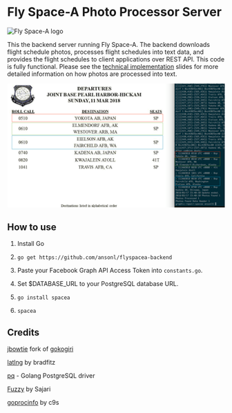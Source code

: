 Fly Space-A Photo Processor Server
===================

![Fly Space-A logo](https://avatars1.githubusercontent.com/u/38817545?s=200&v=4)

This the backend server running Fly Space-A. The backend downloads flight schedule photos, processes flight schedules into text data, and provides the flight schedules to client applications over REST API. This code is fully functional. Please see the [technical implementation](https://docs.google.com/presentation/d/1cnS_nTL6xhL5PEHFro7jvDSuHAccr8eSBFV26KIfrzE/edit?usp=sharing) slides for more detailed information on how photos are processed into text.

![highlight fsa](https://raw.githubusercontent.com/ansonl/flyspacea-backend/master-public/assets/fsa_results_highlight.png)

How to use
-------------

1. Install Go

2. `go get https://github.com/ansonl/flyspacea-backend`

3. Paste your Facebook Graph API Access Token into `constants.go`.

4. Set $DATABASE_URL to your PostgreSQL database URL.

3. `go install spacea`

4. `spacea`

Credits
-------------

[jbowtie](https://github.com/jbowtie) fork of [gokogiri](https://github.com/jbowtie/gokogiri)

[latlng](github.com/bradfitz/latlong) by bradfitz

[pq](github.com/lib/pq) - Golang PostgreSQL driver

[Fuzzy](https://github.com/sajari/fuzzy) by Sajari

[goprocinfo](https://github.com/c9s/goprocinfo) by c9s